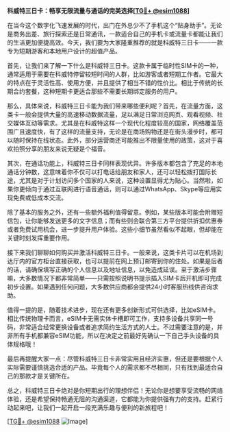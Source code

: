 **科威特三日卡：畅享无限流量与通话的完美选择[[TG💪+ @esim1088](https://t.me/s/esim1088)]**

在当今这个数字化飞速发展的时代，出门在外总少不了手机这个“贴身助手”。无论是商务出差、旅行探索还是日常通讯，一款适合自己的手机卡或流量卡都能让我们的生活更加便捷高效。今天，我们要为大家隆重推荐的就是科威特三日卡——一款专为短期游客和本地用户设计的超值产品。

首先，让我们来了解一下什么是科威特三日卡。这款卡属于临时性SIM卡的一种，通常适用于需要在科威特停留较短时间的人群，比如游客或者短期工作者。它最大的特点在于灵活性高、使用方便，并且提供了相当不错的性价比。相比于传统的长期合约套餐，这种短期卡更适合那些不需要长期绑定服务的用户。

那么，具体来说，科威特三日卡能为我们带来哪些便利呢？首先，在流量方面，这类卡一般会提供大量的高速移动数据流量，足以满足日常浏览网页、观看视频、社交媒体互动等需求。尤其是在科威特这样一个现代化程度较高的国家，网络覆盖范围广且速度快，有了这样的流量支持，无论是在商场购物还是在街头漫步时，都可以随时保持在线状态。此外，部分运营商还可能推出不限量使用的政策，这对于喜欢拍照分享的朋友来说无疑是个福音。

其次，在通话功能上，科威特三日卡同样表现优异。许多版本都包含了充足的本地通话分钟数，这意味着你不仅可以打电话给朋友和家人，还可以轻松拨打国际长途，尤其是对于计划访问多个国家的人来说，这种设置显得尤为贴心。当然啦，如果你更倾向于通过互联网进行语音通话，则可以通过WhatsApp、Skype等应用实现免费或低成本交流。

除了基本的服务之外，还有一些额外福利值得留意。例如，某些版本可能会附赠短信包，让你能够发送更多的文字信息；而有些则会联合第三方平台提供折扣优惠券或者免费试用机会，进一步提升用户体验。这些小细节虽然看似不起眼，但却能在关键时刻发挥重要作用。

接下来我们聊聊如何购买并激活科威特三日卡。一般来说，这类卡片可以在机场到达厅内的官方柜台直接获取，也可以提前在网上预订邮寄到你的住处。如果是后者的话，请确保填写正确的个人信息以及地址信息，以免造成延误。至于激活步骤嘛，大多数情况下都非常简单——只需按照说明书提示插入SIM卡后开机即可完成初步设置。如果遇到任何问题，大多数供应商都会提供24小时客服热线供咨询求助。

值得一提的是，随着技术进步，现在还有更多创新形式可供选择，比如eSIM卡。相比传统物理卡而言，eSIM卡无需实体卡槽即可工作，支持多设备共享同一号码，非常适合经常更换设备或者追求简约生活方式的人士。不过需要注意的是，并非所有手机都兼容eSIM功能，所以在决定之前最好先确认一下自己手头设备的具体规格哦！

最后再提醒大家一点：尽管科威特三日卡非常实用且经济实惠，但还是要根据个人实际需要谨慎挑选合适的产品。毕竟每个人的需求都不尽相同，只有找到最适合自己的那款才是关键所在。

总之，科威特三日卡绝对是你短期出行的理想伴侣！无论你是想要享受流畅的网络体验，还是希望保持畅通无阻的沟通渠道，它都能为你提供强有力的支持。赶紧行动起来吧，让我们一起开启一段充满乐趣与便利的新旅程吧！

[[TG💪+ @esim1088](https://t.me/s/esim1088) ![Image](https://i.postimg.cc/4NQfJmqS/Snipaste-2025-05-13-00-14-12.png)]